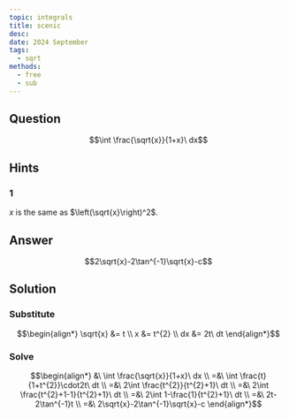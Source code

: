 ```yaml
---
topic: integrals
title: scenic
desc: 
date: 2024 September
tags:
  - sqrt
methods:
  - free
  - sub
---
```



## Question
```math
\int \frac{\sqrt{x}}{1+x}\ dx
```


## Hints

### 1
$x$ is the same as $\left(\sqrt{x}\right)^2$.


## Answer
```math
2\sqrt{x}-2\tan^{-1}\sqrt{x}-c
```


## Solution

### Substitute
```math
\begin{align*}
  \sqrt{x} &= t
  \\ x &= t^{2}
  \\ dx &= 2t\ dt
\end{align*}
```

### Solve
```math
\begin{align*}
  &\ \int \frac{\sqrt{x}}{1+x}\ dx
  \\ =&\ \int \frac{t}{1+t^{2}}\cdot2t\ dt
  \\ =&\ 2\int \frac{t^{2}}{t^{2}+1}\ dt
  \\ =&\ 2\int \frac{t^{2}+1-1}{t^{2}+1}\ dt
  \\ =&\ 2\int 1-\frac{1}{t^{2}+1}\ dt
  \\ =&\ 2t-2\tan^{-1}t
  \\ =&\ 2\sqrt{x}-2\tan^{-1}\sqrt{x}-c
\end{align*}
```
